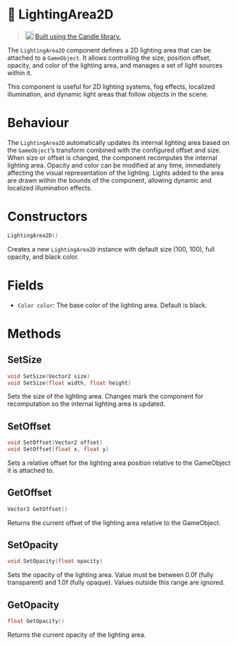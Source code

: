 # 🧩 LightingArea2D 

> <img src="https://raw.githubusercontent.com/MiguelMJ/Candle/master/doc/logo.svg" style="width: 19px; position: relative; top: 2px"> [Built using the Candle library.](https://github.com/MiguelMJ/Candle)


The ```LightingArea2D``` component defines a 2D lighting area that can be attached to a ```GameObject```. It allows controlling the size, position offset, opacity, and color of the lighting area, and manages a set of light sources within it.

This component is useful for 2D lighting systems, fog effects, localized illumination, and dynamic light areas that follow objects in the scene.

# Behaviour

The ```LightingArea2D``` automatically updates its internal lighting area based on the ```GameObject```’s transform combined with the configured offset and size. When size or offset is changed, the component recomputes the internal lighting area. Opacity and color can be modified at any time, immediately affecting the visual representation of the lighting. Lights added to the area are drawn within the bounds of the component, allowing dynamic and localized illumination effects.

# Constructors

```cpp
LightingArea2D()
```

Creates a new ```LightingArea2D``` instance with default size (100, 100), full opacity, and black color.

# Fields

* ```Color color```: The base color of the lighting area. Default is black.

# Methods

## SetSize
```cpp
void SetSize(Vector2 size)
void SetSize(float width, float height)
```

Sets the size of the lighting area. Changes mark the component for recomputation so the internal lighting area is updated.

## SetOffset
```cpp
void SetOffset(Vector2 offset)
void SetOffset(float x, float y)
```

Sets a relative offset for the lighting area position relative to the GameObject it is attached to.

## GetOffset
```cpp
Vector2 GetOffset()
```

Returns the current offset of the lighting area relative to the GameObject.

## SetOpacity
```cpp
void SetOpacity(float opacity)
```

Sets the opacity of the lighting area. Value must be between 0.0f (fully transparent) and 1.0f (fully opaque). Values outside this range are ignored.

## GetOpacity
```cpp
float GetOpacity()
```

Returns the current opacity of the lighting area.


